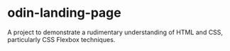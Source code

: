 # odin-landing-page

A project to demonstrate a rudimentary understanding of HTML and CSS, particularly
CSS Flexbox techniques.

